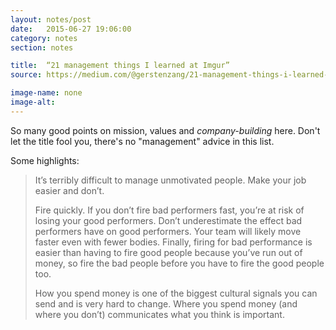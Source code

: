 ```yaml
---
layout: notes/post
date:   2015-06-27 19:06:00
category: notes
section: notes

title:  “21 management things I learned at Imgur”
source: https://medium.com/@gerstenzang/21-management-things-i-learned-at-imgur-7abb72bdf8bf

image-name: none
image-alt:
---
```


So many good points on mission, values and _company-building_ here. Don't let the title fool you, there's no "management" advice in this list.

Some highlights:

> It’s terribly difficult to manage unmotivated people. Make your job easier and don’t.  
>  
> Fire quickly. If you don’t fire bad performers fast, you’re at risk of losing your good performers. Don’t underestimate the effect bad performers have on good performers. Your team will likely move faster even with fewer bodies. Finally, firing for bad performance is easier than having to fire good people because you’ve run out of money, so fire the bad people before you have to fire the good people too.  
>  
> How you spend money is one of the biggest cultural signals you can send and is very hard to change. Where you spend money (and where you don’t) communicates what you think is important.